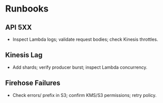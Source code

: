 # Runbooks
## API 5XX
- Inspect Lambda logs; validate request bodies; check Kinesis throttles.

## Kinesis Lag
- Add shards; verify producer burst; inspect Lambda concurrency.

## Firehose Failures
- Check errors/ prefix in S3; confirm KMS/S3 permissions; retry policy.
